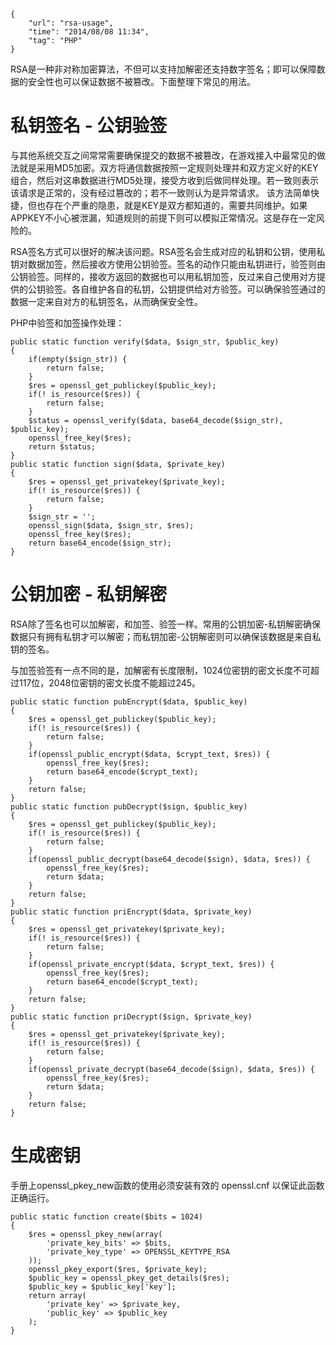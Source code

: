 ```
{
    "url": "rsa-usage",
    "time": "2014/08/08 11:34",
    "tag": "PHP"
}
```

RSA是一种非对称加密算法，不但可以支持加解密还支持数字签名；即可以保障数据的安全性也可以保证数据不被篡改。下面整理下常见的用法。

# 私钥签名 - 公钥验签

与其他系统交互之间常常需要确保提交的数据不被篡改，在游戏接入中最常见的做法就是采用MD5加密。双方将通信数据按照一定规则处理并和双方定义好的KEY组合，然后对这串数据进行MD5处理，接受方收到后做同样处理。若一致则表示该请求是正常的，没有经过篡改的；若不一致则认为是异常请求。
该方法简单快捷，但也存在个严重的隐患，就是KEY是双方都知道的，需要共同维护。如果APPKEY不小心被泄漏，知道规则的前提下则可以模拟正常情况。这是存在一定风险的。

RSA签名方式可以很好的解决该问题。RSA签名会生成对应的私钥和公钥，使用私钥对数据加签，然后接收方使用公钥验签。签名的动作只能由私钥进行，验签则由公钥验签。同样的，接收方返回的数据也可以用私钥加签，反过来自己使用对方提供的公钥验签。各自维护各自的私钥，公钥提供给对方验签。可以确保验签通过的数据一定来自对方的私钥签名，从而确保安全性。

PHP中验签和加签操作处理：

```
public static function verify($data, $sign_str, $public_key)
{
    if(empty($sign_str)) {
        return false;
    }
    $res = openssl_get_publickey($public_key);
    if(! is_resource($res)) {
        return false;
    }
    $status = openssl_verify($data, base64_decode($sign_str), $public_key);
    openssl_free_key($res);
    return $status;
}
public static function sign($data, $private_key)
{
    $res = openssl_get_privatekey($private_key);
    if(! is_resource($res)) {
        return false;
    }
    $sign_str = '';
    openssl_sign($data, $sign_str, $res);
    openssl_free_key($res);
    return base64_encode($sign_str);
}
```

# 公钥加密 - 私钥解密

RSA除了签名也可以加解密，和加签、验签一样。常用的公钥加密-私钥解密确保数据只有拥有私钥才可以解密；而私钥加密-公钥解密则可以确保该数据是来自私钥的签名。

与加签验签有一点不同的是，加解密有长度限制，1024位密钥的密文长度不可超过117位，2048位密钥的密文长度不能超过245。

```
public static function pubEncrypt($data, $public_key)
{
    $res = openssl_get_publickey($public_key);
    if(! is_resource($res)) {
        return false;
    }
    if(openssl_public_encrypt($data, $crypt_text, $res)) {
        openssl_free_key($res);
        return base64_encode($crypt_text);
    }
    return false;
}
public static function pubDecrypt($sign, $public_key)
{
    $res = openssl_get_publickey($public_key);
    if(! is_resource($res)) {
        return false;
    }
    if(openssl_public_decrypt(base64_decode($sign), $data, $res)) {
        openssl_free_key($res);
        return $data;
    }
    return false;
}
public static function priEncrypt($data, $private_key)
{
    $res = openssl_get_privatekey($private_key);
    if(! is_resource($res)) {
        return false;
    }
    if(openssl_private_encrypt($data, $crypt_text, $res)) {
        openssl_free_key($res);
        return base64_encode($crypt_text);
    }
    return false;
}
public static function priDecrypt($sign, $private_key)
{
    $res = openssl_get_privatekey($private_key);
    if(! is_resource($res)) {
        return false;
    }
    if(openssl_private_decrypt(base64_decode($sign), $data, $res)) {
        openssl_free_key($res);
        return $data;
    }
    return false;
}
```

# 生成密钥

手册上openssl_pkey_new函数的使用必须安装有效的 openssl.cnf 以保证此函数正确运行。

```
public static function create($bits = 1024)
{
    $res = openssl_pkey_new(array(
        'private_key_bits' => $bits,
        'private_key_type' => OPENSSL_KEYTYPE_RSA 
    ));
    openssl_pkey_export($res, $private_key);
    $public_key = openssl_pkey_get_details($res);
    $public_key = $public_key['key'];
    return array(
        'private_key' => $private_key,
        'public_key' => $public_key
    );
}
```